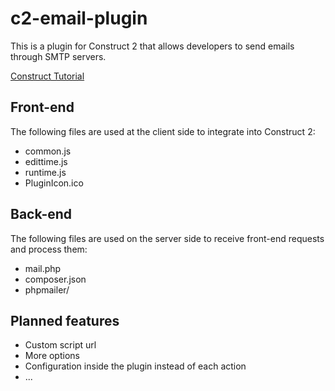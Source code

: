# c2-email-plugin
This is a plugin for Construct 2 that allows developers to send emails through SMTP servers.

[Construct Tutorial](http://#)

## Front-end
The following files are used at the client side to integrate into Construct 2:
  * common.js
  * edittime.js
  * runtime.js
  * PluginIcon.ico

## Back-end
The following files are used on the server side to receive front-end requests and process them:
  * mail.php
  * composer.json
  * phpmailer/

## Planned features
  * Custom script url
  * More options
  * Configuration inside the plugin instead of each action
  * ...
